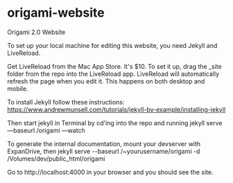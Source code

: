 origami-website
===============

Origami 2.0 Website


To set up your local machine for editing this website, you need Jekyll and LiveReload.

Get LiveReload from the Mac App Store. It's $10. To set it up, drag the _site folder from the repo into the LiveReload app. LiveReload will automatically refresh the page when you edit it. This happens on both desktop and mobile.

To install Jekyll follow these instructions: https://www.andrewmunsell.com/tutorials/jekyll-by-example/installing-jekyll

Then start jekyll in Terminal by cd'ing into the repo and running jekyll serve —baseurl /origami —watch

To generate the internal documentation, mount your devserver with ExpanDrive, then
jekyll serve --baseurl /~yourusername/origami -d /Volumes/dev/public_html/origami

Go to http://localhost:4000 in your browser and you should see the site.